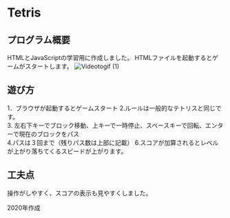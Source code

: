 # Tetris

## プログラム概要
HTMLとJavaScriptの学習用に作成しました。
HTMLファイルを起動するとゲームがスタートします。
![Videotogif (1)](https://user-images.githubusercontent.com/79317230/197685806-60227e80-4140-43fa-8ae7-ef487080e87a.gif)



## 遊び方
1．ブラウザが起動するとゲームスタート
2.ルールは一般的なテトリスと同じです。  
3. 左右下キーでブロック移動、上キーで一時停止、スペースキーで回転、エンターで現在のブロックをパス  
4.パスは３回まで（残りパス数は上部に記載）
6.スコアが加算されるとレベルが上がり落ちてくるスピードが上がります。  

## 工夫点
操作がしやすく、スコアの表示も見やすくしました。

2020年作成
